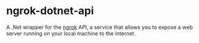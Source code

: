 # ngrok-dotnet-api
A .Net wrapper for the [ngrok](https://ngrok.com) API, a service that allows you to expose a web server running on your local machine to the internet.
